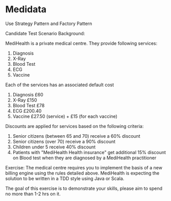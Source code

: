 # Medidata
Use Strategy Pattern and
Factory Pattern

Candidate Test
Scenario Background:

MediHealth is a private medical centre. They provide following services:
1.	Diagnosis
2.	X-Ray
3.	Blood Test
4.	ECG
5.	Vaccine

Each of the services has an associated default cost
1.	Diagnosis   	£60
2.	X-Ray   	£150
3.	Blood Test  	£78
4.	ECG     	£200.40
5.	Vaccine 	£27.50 (service) + £15 (for each vaccine)

Discounts are applied for services based on the following criteria:
1.	Senior citizens (between 65 and 70) receive a 60% discount
2.	Senior citizens (over 70) receive a 90% discount
3.	Children under 5 receive 40% discount
4.	Patients with "MediHealth Health insurance" get additional 15% discount on Blood test when they are diagnosed by a MediHealth practitioner

Exercise:
The medical centre requires you to implement the basis of a new billing engine using the rules detailed above. MediHealth is expecting the solution to be written in a TDD style using Java or Scala.

The goal of this exercise is to demonstrate your skills, please aim to spend no more than 1-2 hrs on it.
